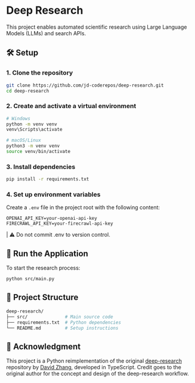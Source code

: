 # Deep Research

This project enables automated scientific research using Large Language Models (LLMs) and search APIs.

## 🛠 Setup

### 1. Clone the repository
```bash
git clone https://github.com/jd-coderepos/deep-research.git
cd deep-research
```

### 2. Create and activate a virtual environment
```bash
# Windows
python -m venv venv
venv\Scripts\activate

# macOS/Linux
python3 -m venv venv
source venv/bin/activate
```

### 3. Install dependencies
```bash
pip install -r requirements.txt
```

### 4. Set up environment variables

Create a `.env` file in the project root with the following content:
```
OPENAI_API_KEY=your-openai-api-key
FIRECRAWL_API_KEY=your-firecrawl-api-key
```
| ⚠️ Do not commit .env to version control.

## 🚀 Run the Application

To start the research process:
```bash
python src/main.py
```

## 📁 Project Structure
```bash
deep-research/
├── src/              # Main source code
├── requirements.txt  # Python dependencies
└── README.md         # Setup instructions
```

## 🙌 Acknowledgment

This project is a Python reimplementation of the original [deep-research](https://github.com/dzhng/deep-research) repository by [David Zhang](https://github.com/dzhng), developed in TypeScript.
Credit goes to the original author for the concept and design of the deep-research workflow.
